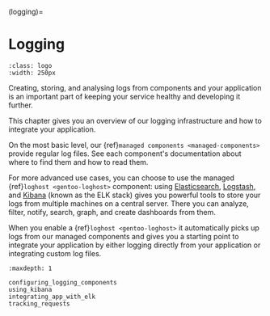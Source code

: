 (logging)=

# Logging

```{image} ../../images/logging250.png
:class: logo
:width: 250px
```

Creating, storing, and analysing logs from components and your application is
an important part of keeping your service healthy and developing it further.

This chapter gives you an overview of our logging infrastructure and how to
integrate your application.

On the most basic level, our {ref}`managed components <managed-components>`
provide regular log files. See each component's documentation about where to
find them and how to read them.

For more advanced use cases, you can choose to use the managed {ref}`loghost
<gentoo-loghost>` component: using [Elasticsearch](https://www.elastic.co/products/elasticsearch), [Logstash](https://www.elastic.co/products/logstash), and [Kibana](https://www.elastic.co/products/kibana) (known as the ELK stack)  gives you
powerful tools to store your logs from multiple machines on a central server.
There you can analyze, filter, notify, search, graph, and create dashboards
from them.

When you enable a {ref}`loghost <gentoo-loghost>` it automatically picks up logs from
our managed components and gives you a starting point to integrate your
application by either logging directly from your application or integrating
custom log files.

```{toctree}
:maxdepth: 1

configuring_logging_components
using_kibana
integrating_app_with_elk
tracking_requests
```
